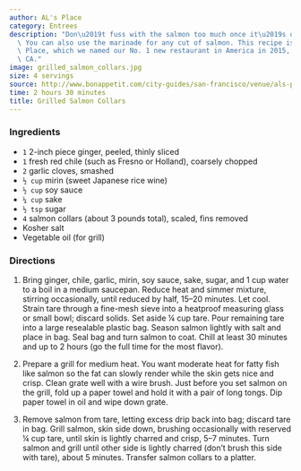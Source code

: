 ```yaml
---
author: AL's Place
category: Entrees
description: "Don\u2019t fuss with the salmon too much once it\u2019s on the grill.\
  \ You can also use the marinade for any cut of salmon. This recipe is from AL's\
  \ Place, which we named our No. 1 new restaurant in America in 2015, in San Francisco,\
  \ CA."
image: grilled_salmon_collars.jpg
size: 4 servings
source: http://www.bonappetit.com/city-guides/san-francisco/venue/als-place
time: 2 hours 30 minutes
title: Grilled Salmon Collars
---
```


### Ingredients

* `1` 2-inch piece ginger, peeled, thinly sliced
* `1` fresh red chile (such as Fresno or Holland), coarsely chopped
* `2` garlic cloves, smashed
* `½ cup` mirin (sweet Japanese rice wine)
* `½ cup` soy sauce
* `¼ cup` sake
* `½ tsp` sugar
* `4` salmon collars (about 3 pounds total), scaled, fins removed
* Kosher salt
* Vegetable oil (for grill)

### Directions

1. Bring ginger, chile, garlic, mirin, soy sauce, sake, sugar, and 1 cup water to a boil in a medium saucepan. Reduce heat and simmer mixture, stirring occasionally, until reduced by half, 15–20 minutes. Let cool. Strain tare through a fine-mesh sieve into a heatproof measuring glass or small bowl; discard solids. Set aside ¼ cup tare. Pour remaining tare into a large resealable plastic bag. Season salmon lightly with salt and place in bag. Seal bag and turn salmon to coat. Chill at least 30 minutes and up to 2 hours (go the full time for the most flavor).

2. Prepare a grill for medium heat. You want moderate heat for fatty fish like salmon so the fat can slowly render while the skin gets nice and crisp. Clean grate well with a wire brush. Just before you set salmon on the grill, fold up a paper towel and hold it with a pair of long tongs. Dip paper towel in oil and wipe down grate.

3. Remove salmon from tare, letting excess drip back into bag; discard tare in bag. Grill salmon, skin side down, brushing occasionally with reserved ¼ cup tare, until skin is lightly charred and crisp, 5–7 minutes. Turn salmon and grill until other side is lightly charred (don’t brush this side with tare), about 5 minutes. Transfer salmon collars to a platter.